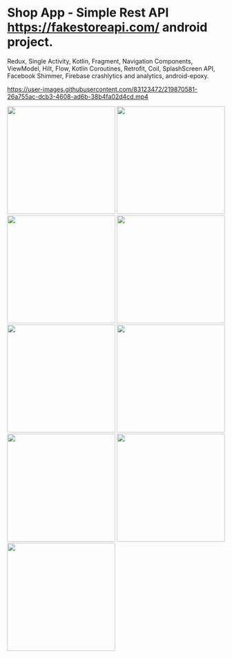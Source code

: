 ﻿# Shop App - Simple Rest API https://fakestoreapi.com/ android project.

Redux, Single Activity, Kotlin, Fragment, Navigation Components, ViewModel, Hilt, Flow, Kotlin Coroutines, Retrofit, Coil, SplashScreen API, Facebook Shimmer, Firebase crashlytics and analytics, android-epoxy.


https://user-images.githubusercontent.com/83123472/219870581-26a755ac-dcb3-4608-ad6b-38b4fa02d4cd.mp4


<img src="https://user-images.githubusercontent.com/83123472/219868670-f59f361c-0bd7-42a3-9ef6-9f063a9cac07.png" width="250"> <img src="https://user-images.githubusercontent.com/83123472/219868672-7198b821-c2a1-4314-ad25-d0a5b6d3f698.png" width="250"> <img src="https://user-images.githubusercontent.com/83123472/219868673-c0339e59-7f96-4ed8-99f5-edf3e5d1a820.png" width="250"> <img src="https://user-images.githubusercontent.com/83123472/219868675-7f23ba63-f74a-4920-bf1c-b4ce9a446f9b.png" width="250"> <img src="https://user-images.githubusercontent.com/83123472/219868676-41c67b9f-0a96-41db-8472-48f6974d7aad.png" width="250"> <img src="https://user-images.githubusercontent.com/83123472/219868677-588ccb3b-a9ba-4544-97c4-b5813c0f2d54.png" width="250"> <img src="https://user-images.githubusercontent.com/83123472/219868679-31a0fc7f-c908-46cd-92cf-68fd4ffbfc6b.png" width="250"> <img src="https://user-images.githubusercontent.com/83123472/219868680-e5e2d3c0-9e97-4f88-80d5-03e27255eee9.png" width="250"> <img src="https://user-images.githubusercontent.com/83123472/219868681-baffe914-643c-4dd8-944e-09f0886c6107.png" width="250"> 


